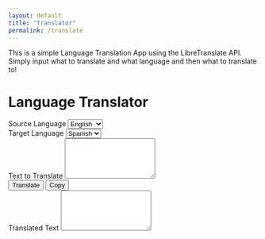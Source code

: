 ```yaml
---
layout: default
title: "Translator"
permalink: /translate
---
```




This is a simple Language Translation App using the LibreTranslate API. Simply input what to translate and what language and then what to translate to!
<html lang="en">
<head>
    <meta charset="UTF-8">
    <meta name="viewport" content="width=device-width, initial-scale=1.0">
    <link rel="stylesheet" href="translate/styles.css">
    <link rel="stylesheet" href="https://stackpath.bootstrapcdn.com/bootstrap/4.5.2/css/bootstrap.min.css">
    <link rel="stylesheet" href="https://cdnjs.cloudflare.com/ajax/libs/font-awesome/5.15.1/css/all.min.css">
</head>
<body>
    <div class="container mt-5">
        <h1 class="text-center mb-4"><i class="fas fa-language"></i> Language Translator</h1>
        <div class="form-group">
            <label for="sourceLang">Source Language</label>
            <select id="sourceLang" class="form-control">
                <option value="en">English</option>
                <option value="es">Spanish</option>
                <option value="fr">French</option>
                <option value="de">German</option>
                <option value="it">Italian</option>
                <!-- Add more languages as needed -->
            </select>
        </div>
        <div class="form-group">
            <label for="targetLang">Target Language</label>
            <select id="targetLang" class="form-control">
                <option value="es">Spanish</option>
                <option value="en">English</option>
                <option value="fr">French</option>
                <option value="de">German</option>
                <option value="it">Italian</option>
                <!-- Add more languages as needed -->
            </select>
        </div>
        <div class="form-group">
            <label for="textInput">Text to Translate</label>
            <textarea id="textInput" class="form-control" rows="5"></textarea>
        </div>
        <button id="translateBtn" class="btn btn-primary"><i class="fas fa-sync-alt"></i> Translate</button>
        <button id="copyBtn" class="btn btn-secondary ml-2"><i class="fas fa-copy"></i> Copy</button>
        <div class="form-group mt-4">
            <label for="translatedText">Translated Text</label>
            <textarea id="translatedText" class="form-control" rows="5" readonly></textarea>
        </div>
    </div>
    <script src="https://code.jquery.com/jquery-3.5.1.slim.min.js"></script>
    <script src="https://cdn.jsdelivr.net/npm/@popperjs/core@2.5.4/dist/umd/popper.min.js"></script>
    <script src="https://stackpath.bootstrapcdn.com/bootstrap/4.5.2/js/bootstrap.min.js"></script>
    <script src="translate/script.js"></script>
</body>
</html>
